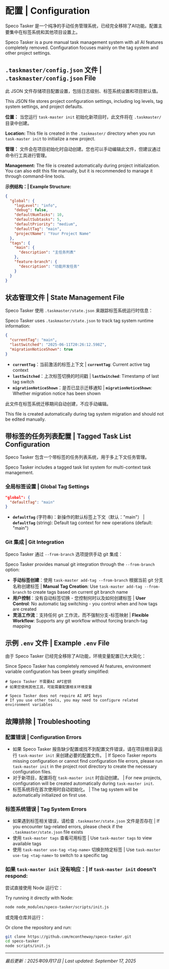 # 配置 | Configuration

Speco Tasker 是一个纯净的手动任务管理系统，已经完全移除了AI功能。配置主要集中在标签系统和其他项目设置上。

Speco Tasker is a pure manual task management system with all AI features completely removed. Configuration focuses mainly on the tag system and other project settings.

## `.taskmaster/config.json` 文件 | `.taskmaster/config.json` File

此 JSON 文件存储项目配置设置，包括日志级别、标签系统设置和项目默认值。

This JSON file stores project configuration settings, including log levels, tag system settings, and project defaults.

**位置：** 当您运行 `task-master init` 初始化新项目时，此文件将在 `.taskmaster/` 目录中创建。

**Location:** This file is created in the `.taskmaster/` directory when you run `task-master init` to initialize a new project.

**管理：** 文件会在项目初始化时自动创建。您也可以手动编辑此文件，但建议通过命令行工具进行管理。

**Management:** The file is created automatically during project initialization. You can also edit this file manually, but it is recommended to manage it through command-line tools.

**示例结构：| Example Structure:**
```json
{
  "global": {
    "logLevel": "info",
    "debug": false,
    "defaultNumTasks": 10,
    "defaultSubtasks": 5,
    "defaultPriority": "medium",
    "defaultTag": "main",
    "projectName": "Your Project Name"
  },
  "tags": {
    "main": {
      "description": "主任务列表"
    },
    "feature-branch": {
      "description": "功能开发任务"
    }
  }
}
```

## 状态管理文件 | State Management File

Speco Tasker 使用 `.taskmaster/state.json` 来跟踪标签系统运行时信息：

Speco Tasker uses `.taskmaster/state.json` to track tag system runtime information:

```json
{
  "currentTag": "main",
  "lastSwitched": "2025-06-11T20:26:12.598Z",
  "migrationNoticeShown": true
}
```

- **`currentTag`**：当前激活的标签上下文 | **`currentTag`**: Current active tag context
- **`lastSwitched`**：上次标签切换的时间戳 | **`lastSwitched`**: Timestamp of last tag switch
- **`migrationNoticeShown`**：是否已显示迁移通知 | **`migrationNoticeShown`**: Whether migration notice has been shown

此文件在标签系统迁移期间自动创建，不应手动编辑。

This file is created automatically during tag system migration and should not be edited manually.

## 带标签的任务列表配置 | Tagged Task List Configuration

Speco Tasker 包含一个带标签的任务列表系统，用于多上下文任务管理。

Speco Tasker includes a tagged task list system for multi-context task management.

### 全局标签设置 | Global Tag Settings

```json
"global": {
  "defaultTag": "main"
}
```

- **`defaultTag`** (字符串)：新操作的默认标签上下文（默认："main"） | **`defaultTag`** (string): Default tag context for new operations (default: "main")

### Git 集成 | Git Integration

Speco Tasker 通过 `--from-branch` 选项提供手动 git 集成：

Speco Tasker provides manual git integration through the `--from-branch` option:

- **手动标签创建**：使用 `task-master add-tag --from-branch` 根据当前 git 分支名称创建标签 | **Manual Tag Creation**: Use `task-master add-tag --from-branch` to create tags based on current git branch name
- **用户控制**：没有自动标签切换 - 您控制何时以及如何创建标签 | **User Control**: No automatic tag switching - you control when and how tags are created
- **灵活工作流**：支持任何 git 工作流，而不强制分支-标签映射 | **Flexible Workflow**: Supports any git workflow without forcing branch-tag mapping

## 示例 `.env` 文件 | Example `.env` File

由于 Speco Tasker 已经完全移除了AI功能，环境变量配置已大大简化：

Since Speco Tasker has completely removed AI features, environment variable configuration has been greatly simplified:

```
# Speco Tasker 不需要AI API密钥
# 如果您使用其他工具，可能需要配置相关环境变量
```

```
# Speco Tasker does not require AI API keys
# If you use other tools, you may need to configure related environment variables
```

## 故障排除 | Troubleshooting

### 配置错误 | Configuration Errors

- 如果 Speco Tasker 报告缺少配置或找不到配置文件错误，请在项目根目录运行 `task-master init` 来创建必要的配置文件。 | If Speco Tasker reports missing configuration or cannot find configuration file errors, please run `task-master init` in the project root directory to create the necessary configuration files.
- 对于新项目，配置将在 `task-master init` 时自动创建。 | For new projects, configuration will be created automatically during `task-master init`.
- 标签系统将在首次使用时自动初始化。 | The tag system will be automatically initialized on first use.

### 标签系统错误 | Tag System Errors

- 如果遇到标签相关错误，请检查 `.taskmaster/state.json` 文件是否存在 | If you encounter tag-related errors, please check if the `.taskmaster/state.json` file exists
- 使用 `task-master tags` 查看可用标签 | Use `task-master tags` to view available tags
- 使用 `task-master use-tag <tag-name>` 切换到特定标签 | Use `task-master use-tag <tag-name>` to switch to a specific tag

### 如果 `task-master init` 没有响应：| If `task-master init` doesn't respond:

尝试直接使用 Node 运行它：

Try running it directly with Node:

```bash
node node_modules/speco-tasker/scripts/init.js
```

或克隆仓库并运行：

Or clone the repository and run:

```bash
git clone https://github.com/mcontheway/speco-tasker.git
cd speco-tasker
node scripts/init.js
```

---

*最后更新：2025年09月17日 | Last updated: September 17, 2025*
